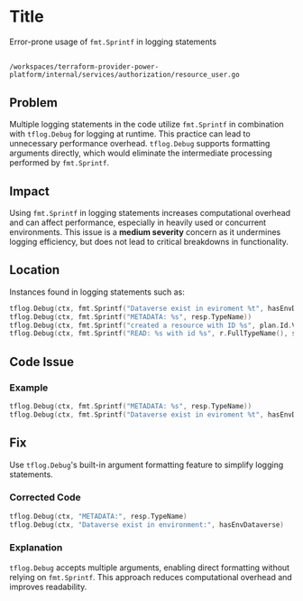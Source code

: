# Title

Error-prone usage of `fmt.Sprintf` in logging statements

##

`/workspaces/terraform-provider-power-platform/internal/services/authorization/resource_user.go`

## Problem

Multiple logging statements in the code utilize `fmt.Sprintf` in combination with `tflog.Debug` for logging at runtime. This practice can lead to unnecessary performance overhead. `tflog.Debug` supports formatting arguments directly, which would eliminate the intermediate processing performed by `fmt.Sprintf`.

## Impact

Using `fmt.Sprintf` in logging statements increases computational overhead and can affect performance, especially in heavily used or concurrent environments. This issue is a **medium severity** concern as it undermines logging efficiency, but does not lead to critical breakdowns in functionality.

## Location

Instances found in logging statements such as:

```go
tflog.Debug(ctx, fmt.Sprintf("Dataverse exist in eviroment %t", hasEnvDataverse))
tflog.Debug(ctx, fmt.Sprintf("METADATA: %s", resp.TypeName))
tflog.Debug(ctx, fmt.Sprintf("created a resource with ID %s", plan.Id.ValueString()))
tflog.Debug(ctx, fmt.Sprintf("READ: %s with id %s", r.FullTypeName(), state.Id.ValueString()))
```

## Code Issue

### Example

```go
tflog.Debug(ctx, fmt.Sprintf("METADATA: %s", resp.TypeName))
tflog.Debug(ctx, fmt.Sprintf("Dataverse exist in eviroment %t", hasEnvDataverse))
```

## Fix

Use `tflog.Debug`'s built-in argument formatting feature to simplify logging statements.

### Corrected Code

```go
tflog.Debug(ctx, "METADATA:", resp.TypeName)
tflog.Debug(ctx, "Dataverse exist in environment:", hasEnvDataverse)
```

### Explanation

`tflog.Debug` accepts multiple arguments, enabling direct formatting without relying on `fmt.Sprintf`. This approach reduces computational overhead and improves readability.
